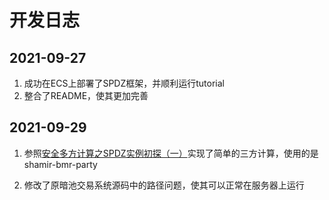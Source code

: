 # 开发日志

## 2021-09-27

1. 成功在ECS上部署了SPDZ框架，并顺利运行tutorial
2. 整合了README，使其更加完善

## 2021-09-29

1. 参照[安全多方计算之SPDZ实例初探（一）](https://blog.csdn.net/shengsikandan/article/details/115912186)实现了简单的三方计算，使用的是shamir-bmr-party

2. 修改了原暗池交易系统源码中的路径问题，使其可以正常在服务器上运行
